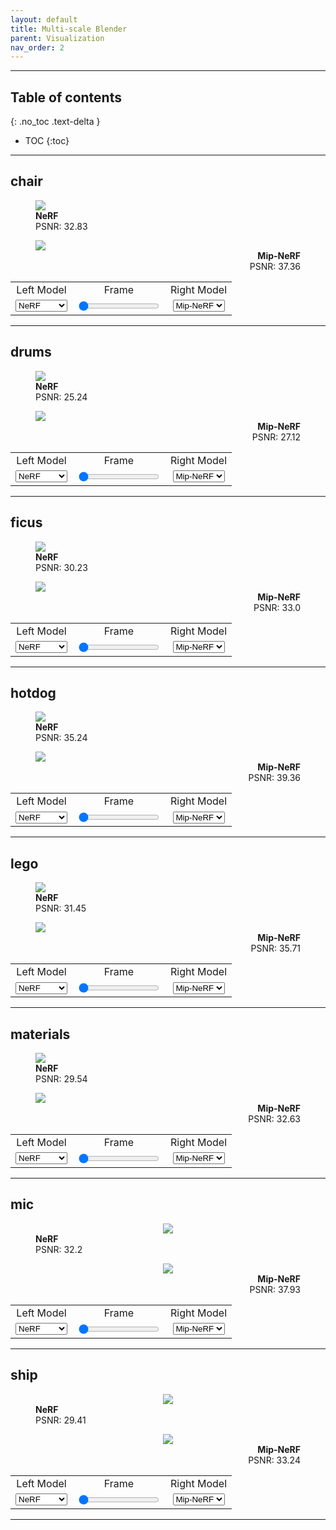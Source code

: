 ```yaml
---
layout: default
title: Multi-scale Blender
parent: Visualization
nav_order: 2
---
```


<script defer src="https://unpkg.com/img-comparison-slider@7/dist/index.js"></script>
<link rel="stylesheet" href="https://unpkg.com/img-comparison-slider@7/dist/styles.css"/>
<script src="{{site.baseurl}}/assets/js/my-js.js"></script>
<link rel="stylesheet" href="{{site.baseurl}}/assets/css/my-css.css"/>

---

## Table of contents
{: .no_toc .text-delta }

- TOC
{:toc}

---

## chair

<div align="center">
  <img-comparison-slider hover="hover">
    <figure slot="first" class="before">
      <img id="left_img_blender_multiscale_chair" src="https://huggingface.co/nrtf/nerf_factory/resolve/main/nerf_blender_multiscale_chair_220901/render_model/image000.jpg" style="min-width: 800px;">
      <figcaption id="left_caption_blender_multiscale_chair" style="text-align:left;">
        <b>NeRF</b><br>PSNR: 32.83
      </figcaption>
    </figure>
    <figure slot="second" class="after">
      <img id="right_img_blender_multiscale_chair" src="https://huggingface.co/nrtf/nerf_factory/resolve/main/mipnerf_blender_multiscale_chair_220901/render_model/image000.jpg" style="min-width: 800px;">
      <figcaption id="right_caption_blender_multiscale_chair" style="text-align:right;">
        <b>Mip-NeRF</b><br>PSNR: 37.36
      </figcaption>
    </figure>
  </img-comparison-slider>
  <table width="100%">
    <tr>
      <td align="center">
        Left Model
      </td>
      <td align="center">
        Frame
      </td>
      <td align="center">
        Right Model
      </td>
    </tr>
    <tr>
      <td align="center">
        <select id="left_select_blender_multiscale_chair" onchange="select_model(this, 'left', 'blender_multiscale', 'chair')">
          <option selected="selected" value="nerf">NeRF</option>
          <option value="plenoxel">Plenoxels</option>
          <option value="mipnerf">Mip-NeRF</option>
        </select>
      </td>
      <td align="center">
        <input id="input_blender_multiscale_chair" type="range" min="0" max="199" value="0" onchange="select_frame(this, 'blender_multiscale', 'chair')">
      </td>
      <td align="center">
        <select id="right_select_blender_multiscale_chair" onchange="select_model(this, 'right', 'blender_multiscale', 'chair')">
          <option value="nerf">NeRF</option>
          <option value="plenoxel">Plenoxels</option>
          <option selected="selected" value="mipnerf">Mip-NeRF</option>
        </select>
      </td>
    </tr>
  </table>
</div>

---

## drums

<div align="center">
  <img-comparison-slider hover="hover">
    <figure slot="first" class="before">
      <img id="left_img_blender_multiscale_drums" src="https://huggingface.co/nrtf/nerf_factory/resolve/main/nerf_blender_multiscale_drums_220901/render_model/image000.jpg" style="min-width: 800px;">
      <figcaption id="left_caption_blender_multiscale_drums" style="text-align:left;">
        <b>NeRF</b><br>PSNR: 25.24
      </figcaption>
    </figure>
    <figure slot="second" class="after">
      <img id="right_img_blender_multiscale_drums" src="https://huggingface.co/nrtf/nerf_factory/resolve/main/mipnerf_blender_multiscale_drums_220901/render_model/image000.jpg" style="min-width: 800px;">
      <figcaption id="right_caption_blender_multiscale_drums" style="text-align:right;">
        <b>Mip-NeRF</b><br>PSNR: 27.12
      </figcaption>
    </figure>
  </img-comparison-slider>
  <table width="100%">
    <tr>
      <td align="center">
        Left Model
      </td>
      <td align="center">
        Frame
      </td>
      <td align="center">
        Right Model
      </td>
    </tr>
    <tr>
      <td align="center">
        <select id="left_select_blender_multiscale_drums" onchange="select_model(this, 'left', 'blender_multiscale', 'drums')">
          <option selected="selected" value="nerf">NeRF</option>
          <option value="plenoxel">Plenoxels</option>
          <option value="mipnerf">Mip-NeRF</option>
        </select>
      </td>
      <td align="center">
        <input id="input_blender_multiscale_drums" type="range" min="0" max="199" value="0" onchange="select_frame(this, 'blender_multiscale', 'drums')">
      </td>
      <td align="center">
        <select id="right_select_blender_multiscale_drums" onchange="select_model(this, 'right', 'blender_multiscale', 'drums')">
          <option value="nerf">NeRF</option>
          <option value="plenoxel">Plenoxels</option>
          <option selected="selected" value="mipnerf">Mip-NeRF</option>
        </select>
      </td>
    </tr>
  </table>
</div>

---

## ficus

<div align="center">
  <img-comparison-slider hover="hover">
    <figure slot="first" class="before">
      <img id="left_img_blender_multiscale_ficus" src="https://huggingface.co/nrtf/nerf_factory/resolve/main/nerf_blender_multiscale_ficus_220901/render_model/image000.jpg" style="min-width: 800px;">
      <figcaption id="left_caption_blender_multiscale_ficus" style="text-align:left;">
        <b>NeRF</b><br>PSNR: 30.23
      </figcaption>
    </figure>
    <figure slot="second" class="after">
      <img id="right_img_blender_multiscale_ficus" src="https://huggingface.co/nrtf/nerf_factory/resolve/main/mipnerf_blender_multiscale_ficus_220901/render_model/image000.jpg" style="min-width: 800px;">
      <figcaption id="right_caption_blender_multiscale_ficus" style="text-align:right;">
        <b>Mip-NeRF</b><br>PSNR: 33.0
      </figcaption>
    </figure>
  </img-comparison-slider>
  <table width="100%">
    <tr>
      <td align="center">
        Left Model
      </td>
      <td align="center">
        Frame
      </td>
      <td align="center">
        Right Model
      </td>
    </tr>
    <tr>
      <td align="center">
        <select id="left_select_blender_multiscale_ficus" onchange="select_model(this, 'left', 'blender_multiscale', 'ficus')">
          <option selected="selected" value="nerf">NeRF</option>
          <option value="plenoxel">Plenoxels</option>
          <option value="mipnerf">Mip-NeRF</option>
        </select>
      </td>
      <td align="center">
        <input id="input_blender_multiscale_ficus" type="range" min="0" max="199" value="0" onchange="select_frame(this, 'blender_multiscale', 'ficus')">
      </td>
      <td align="center">
        <select id="right_select_blender_multiscale_ficus" onchange="select_model(this, 'right', 'blender_multiscale', 'ficus')">
          <option value="nerf">NeRF</option>
          <option value="plenoxel">Plenoxels</option>
          <option selected="selected" value="mipnerf">Mip-NeRF</option>
        </select>
      </td>
    </tr>
  </table>
</div>

---

## hotdog

<div align="center">
  <img-comparison-slider hover="hover">
    <figure slot="first" class="before">
      <img id="left_img_blender_multiscale_hotdog" src="https://huggingface.co/nrtf/nerf_factory/resolve/main/nerf_blender_multiscale_hotdog_220901/render_model/image000.jpg" style="min-width: 800px;">
      <figcaption id="left_caption_blender_multiscale_hotdog" style="text-align:left;">
        <b>NeRF</b><br>PSNR: 35.24
      </figcaption>
    </figure>
    <figure slot="second" class="after">
      <img id="right_img_blender_multiscale_hotdog" src="https://huggingface.co/nrtf/nerf_factory/resolve/main/mipnerf_blender_multiscale_hotdog_220901/render_model/image000.jpg" style="min-width: 800px;">
      <figcaption id="right_caption_blender_multiscale_hotdog" style="text-align:right;">
        <b>Mip-NeRF</b><br>PSNR: 39.36
      </figcaption>
    </figure>
  </img-comparison-slider>
  <table width="100%">
    <tr>
      <td align="center">
        Left Model
      </td>
      <td align="center">
        Frame
      </td>
      <td align="center">
        Right Model
      </td>
    </tr>
    <tr>
      <td align="center">
        <select id="left_select_blender_multiscale_hotdog" onchange="select_model(this, 'left', 'blender_multiscale', 'hotdog')">
          <option selected="selected" value="nerf">NeRF</option>
          <option value="plenoxel">Plenoxels</option>
          <option value="mipnerf">Mip-NeRF</option>
        </select>
      </td>
      <td align="center">
        <input id="input_blender_multiscale_hotdog" type="range" min="0" max="199" value="0" onchange="select_frame(this, 'blender_multiscale', 'hotdog')">
      </td>
      <td align="center">
        <select id="right_select_blender_multiscale_hotdog" onchange="select_model(this, 'right', 'blender_multiscale', 'hotdog')">
          <option value="nerf">NeRF</option>
          <option value="plenoxel">Plenoxels</option>
          <option selected="selected" value="mipnerf">Mip-NeRF</option>
        </select>
      </td>
    </tr>
  </table>
</div>

---

## lego

<div align="center">
  <img-comparison-slider hover="hover">
    <figure slot="first" class="before">
      <img id="left_img_blender_multiscale_lego" src="https://huggingface.co/nrtf/nerf_factory/resolve/main/nerf_blender_multiscale_lego_220901/render_model/image000.jpg" style="min-width: 800px;">
      <figcaption id="left_caption_blender_multiscale_lego" style="text-align:left;">
        <b>NeRF</b><br>PSNR: 31.45
      </figcaption>
    </figure>
    <figure slot="second" class="after">
      <img id="right_img_blender_multiscale_lego" src="https://huggingface.co/nrtf/nerf_factory/resolve/main/mipnerf_blender_multiscale_lego_220901/render_model/image000.jpg" style="min-width: 800px;">
      <figcaption id="right_caption_blender_multiscale_lego" style="text-align:right;">
        <b>Mip-NeRF</b><br>PSNR: 35.71
      </figcaption>
    </figure>
  </img-comparison-slider>
  <table width="100%">
    <tr>
      <td align="center">
        Left Model
      </td>
      <td align="center">
        Frame
      </td>
      <td align="center">
        Right Model
      </td>
    </tr>
    <tr>
      <td align="center">
        <select id="left_select_blender_multiscale_lego" onchange="select_model(this, 'left', 'blender_multiscale', 'lego')">
          <option selected="selected" value="nerf">NeRF</option>
          <option value="plenoxel">Plenoxels</option>
          <option value="mipnerf">Mip-NeRF</option>
        </select>
      </td>
      <td align="center">
        <input id="input_blender_multiscale_lego" type="range" min="0" max="199" value="0" onchange="select_frame(this, 'blender_multiscale', 'lego')">
      </td>
      <td align="center">
        <select id="right_select_blender_multiscale_lego" onchange="select_model(this, 'right', 'blender_multiscale', 'lego')">
          <option value="nerf">NeRF</option>
          <option value="plenoxel">Plenoxels</option>
          <option selected="selected" value="mipnerf">Mip-NeRF</option>
        </select>
      </td>
    </tr>
  </table>
</div>

---

## materials

<div align="center">
  <img-comparison-slider hover="hover">
    <figure slot="first" class="before">
      <img id="left_img_blender_multiscale_materials" src="https://huggingface.co/nrtf/nerf_factory/resolve/main/nerf_blender_multiscale_materials_220901/render_model/image000.jpg" style="min-width: 800px;">
      <figcaption id="left_caption_blender_multiscale_materials" style="text-align:left;">
        <b>NeRF</b><br>PSNR: 29.54
      </figcaption>
    </figure>
    <figure slot="second" class="after">
      <img id="right_img_blender_multiscale_materials" src="https://huggingface.co/nrtf/nerf_factory/resolve/main/mipnerf_blender_multiscale_materials_220901/render_model/image000.jpg" style="min-width: 800px;">
      <figcaption id="right_caption_blender_multiscale_materials" style="text-align:right;">
        <b>Mip-NeRF</b><br>PSNR: 32.63
      </figcaption>
    </figure>
  </img-comparison-slider>
  <table width="100%">
    <tr>
      <td align="center">
        Left Model
      </td>
      <td align="center">
        Frame
      </td>
      <td align="center">
        Right Model
      </td>
    </tr>
    <tr>
      <td align="center">
        <select id="left_select_blender_multiscale_materials" onchange="select_model(this, 'left', 'blender_multiscale', 'materials')">
          <option selected="selected" value="nerf">NeRF</option>
          <option value="plenoxel">Plenoxels</option>
          <option value="mipnerf">Mip-NeRF</option>
        </select>
      </td>
      <td align="center">
        <input id="input_blender_multiscale_materials" type="range" min="0" max="199" value="0" onchange="select_frame(this, 'blender_multiscale', 'materials')">
      </td>
      <td align="center">
        <select id="right_select_blender_multiscale_materials" onchange="select_model(this, 'right', 'blender_multiscale', 'materials')">
          <option value="nerf">NeRF</option>
          <option value="plenoxel">Plenoxels</option>
          <option selected="selected" value="mipnerf">Mip-NeRF</option>
        </select>
      </td>
    </tr>
  </table>
</div>

---

## mic

<div align="center">
  <img-comparison-slider hover="hover">
    <figure slot="first" class="before">
      <img id="left_img_blender_multiscale_mic" src="https://huggingface.co/nrtf/nerf_factory/resolve/main/nerf_blender_multiscale_mic_220901/render_model/image000.jpg">
      <figcaption id="left_caption_blender_multiscale_mic" style="text-align:left;">
        <b>NeRF</b><br>PSNR: 32.2
      </figcaption>
    </figure>
    <figure slot="second" class="after">
      <img id="right_img_blender_multiscale_mic" src="https://huggingface.co/nrtf/nerf_factory/resolve/main/mipnerf_blender_multiscale_mic_220901/render_model/image000.jpg">
      <figcaption id="right_caption_blender_multiscale_mic" style="text-align:right;">
        <b>Mip-NeRF</b><br>PSNR: 37.93
      </figcaption>
    </figure>
  </img-comparison-slider>
  <table width="100%">
    <tr>
      <td align="center">
        Left Model
      </td>
      <td align="center">
        Frame
      </td>
      <td align="center">
        Right Model
      </td>
    </tr>
    <tr>
      <td align="center">
        <select id="left_select_blender_multiscale_mic" onchange="select_model(this, 'left', 'blender_multiscale', 'mic')">
          <option selected="selected" value="nerf">NeRF</option>
          <option value="plenoxel">Plenoxels</option>
          <option value="mipnerf">Mip-NeRF</option>
        </select>
      </td>
      <td align="center">
        <input id="input_blender_multiscale_mic" type="range" min="0" max="199" value="0" onchange="select_frame(this, 'blender_multiscale', 'mic')">
      </td>
      <td align="center">
        <select id="right_select_blender_multiscale_mic" onchange="select_model(this, 'right', 'blender_multiscale', 'mic')">
          <option value="nerf">NeRF</option>
          <option value="plenoxel">Plenoxels</option>
          <option selected="selected" value="mipnerf">Mip-NeRF</option>
        </select>
      </td>
    </tr>
  </table>
</div>

---

## ship

<div align="center">
  <img-comparison-slider hover="hover">
    <figure slot="first" class="before">
      <img id="left_img_blender_multiscale_ship" src="https://huggingface.co/nrtf/nerf_factory/resolve/main/nerf_blender_multiscale_ship_220901/render_model/image000.jpg">
      <figcaption id="left_caption_blender_multiscale_ship" style="text-align:left;">
        <b>NeRF</b><br>PSNR: 29.41
      </figcaption>
    </figure>
    <figure slot="second" class="after">
      <img id="right_img_blender_multiscale_ship" src="https://huggingface.co/nrtf/nerf_factory/resolve/main/mipnerf_blender_multiscale_ship_220901/render_model/image000.jpg">
      <figcaption id="right_caption_blender_multiscale_ship" style="text-align:right;">
        <b>Mip-NeRF</b><br>PSNR: 33.24
      </figcaption>
    </figure>
  </img-comparison-slider>
  <table width="100%">
    <tr>
      <td align="center">
        Left Model
      </td>
      <td align="center">
        Frame
      </td>
      <td align="center">
        Right Model
      </td>
    </tr>
    <tr>
      <td align="center">
        <select id="left_select_blender_multiscale_ship" onchange="select_model(this, 'left', 'blender_multiscale', 'ship')">
          <option selected="selected" value="nerf">NeRF</option>
          <option value="plenoxel">Plenoxels</option>
          <option value="mipnerf">Mip-NeRF</option>
        </select>
      </td>
      <td align="center">
        <input id="input_blender_multiscale_ship" type="range" min="0" max="199" value="0" onchange="select_frame(this, 'blender_multiscale', 'ship')">
      </td>
      <td align="center">
        <select id="right_select_blender_multiscale_ship" onchange="select_model(this, 'right', 'blender_multiscale', 'ship')">
          <option value="nerf">NeRF</option>
          <option value="plenoxel">Plenoxels</option>
          <option selected="selected" value="mipnerf">Mip-NeRF</option>
        </select>
      </td>
    </tr>
  </table>
</div>

---
